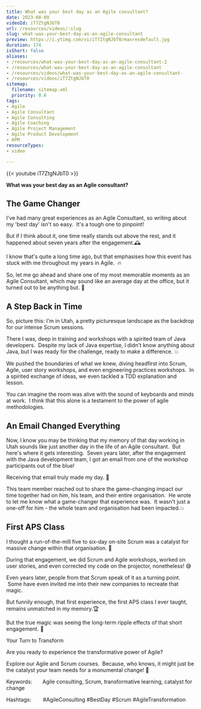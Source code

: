 ```yaml
---
title: What was your best day as an Agile consultant?
date: 2023-08-09
videoId: iT7ZtgNJbT0
url: /resources/videos/:slug
slug: what-was-your-best-day-as-an-agile-consultant
preview: https://i.ytimg.com/vi/iT7ZtgNJbT0/maxresdefault.jpg
duration: 174
isShort: false
aliases:
- /resources/what-was-your-best-day-as-an-agile-consultant-2
- /resources/what-was-your-best-day-as-an-agile-consultant
- /resources/videos/what-was-your-best-day-as-an-agile-consultant-
- /resources/videos/iT7ZtgNJbT0
sitemap:
  filename: sitemap.xml
  priority: 0.6
tags:
- Agile
- Agile Consultant
- Agile Consulting
- Agile Coaching
- Agile Project Management
- Agile Product Development
- APM
resourceTypes:
- video

---
```

{{< youtube iT7ZtgNJbT0 >}}

**What was your best day as an Agile consultant?**

## The Game Changer

I've had many great experiences as an Agile Consultant, so writing about my 'best day' isn't so easy.  It's a tough one to pinpoint!

But if I think about it, one time really stands out above the rest, and it happened about seven years after the engagement.🕰️

I know that's quite a long time ago, but that emphasises how this event has stuck with me throughout my years in Agile.  🔥

So, let me go ahead and share one of my most memorable moments as an Agile Consultant, which may sound like an average day at the office, but it turned out to be anything but. 💭

## A Step Back in Time

So, picture this: I'm in Utah, a pretty picturesque landscape as the backdrop for our intense Scrum sessions.

There I was, deep in training and workshops with a spirited team of Java developers.  Despite my lack of Java expertise, I didn't know anything about Java, but I was ready for the challenge, ready to make a difference. 💥

We pushed the boundaries of what we knew, diving headfirst into Scrum, Agile, user story workshops, and even engineering practices workshops.  In a spirited exchange of ideas, we even tackled a TDD explanation and lesson.

You can imagine the room was alive with the sound of keyboards and minds at work.  I think that this alone is a testament to the power of agile methodologies.

## An Email Changed Everything

Now, I know you may be thinking that my memory of that day working in Utah sounds like just another day in the life of an Agile consultant.  But here's where it gets interesting.  Seven years later, after the engagement with the Java development team, I got an email from one of the workshop participants out of the blue!

Receiving that email truly made my day. 📧 

This team member reached out to share the game-changing impact our time together had on him, his team, and their entire organisation.  He wrote to let me know what a game-changer that experience was.  It wasn't just a one-off for him - the whole team and organisation had been impacted.💥

## First APS Class

I thought a run-of-the-mill five to six-day on-site Scrum was a catalyst for massive change within that organisation. 🙌

During that engagement, we did Scrum and Agile workshops, worked on user stories, and even corrected my code on the projector, nonetheless! 😅

Even years later, people from that Scrum speak of it as a turning point.  Some have even invited me into their new companies to recreate that magic.

But funnily enough, that first experience, the first APS class I ever taught, remains unmatched in my memory.🏆

But the true magic was seeing the long-term ripple effects of that short engagement. 🚀

Your Turn to Transform

Are you ready to experience the transformative power of Agile?

Explore our Agile and Scrum courses.  Because, who knows, it might just be the catalyst _your_ team needs for a monumental change! 🙌

Keywords:       Agile consulting, Scrum, transformative learning, catalyst for change         

Hashtags:        #AgileConsulting #BestDay #Scrum #AgileTransformation






